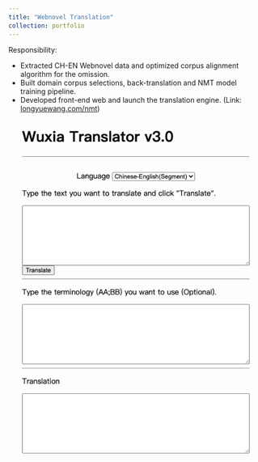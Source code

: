 ```yaml
---
title: "Webnovel Translation"
collection: portfolio
---
```


Responsibility: 
- Extracted CH-EN Webnovel data and optimized corpus alignment algorithm for the omission.
- Built domain corpus selections, back-translation and NMT model training pipeline.
- Developed front-end web and launch the translation engine. (Link: [longyuewang.com/nmt](longyuewang.com/nmt))

<img src='/images/wuxia_homepage.png'>